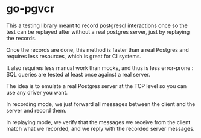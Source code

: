 # go-pgvcr

This a testing library meant to record postgresql interactions once so the test can be replayed after without a real postgres server, just by replaying the records.

Once the records are done, this method is faster than a real Postgres and requires less resources, which is great for CI systems.

It also requires less manual work than mocks, and thus is less error-prone : SQL queries are tested at least once against a real server.

The idea is to emulate a real Postgres server at the TCP level so you can use any driver you want.

In recording mode, we just forward all messages between the client and the server and record them.

In replaying mode, we verify that the messages we receive from the client match what we recorded, and we reply with the recorded server messages.
